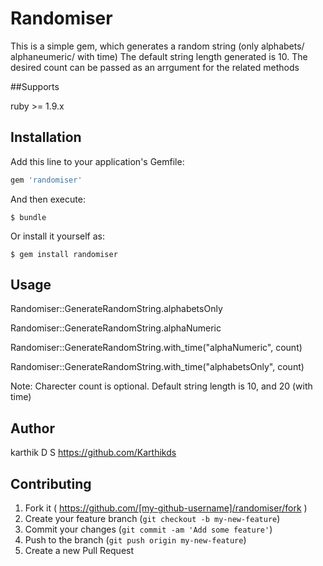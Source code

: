 # Randomiser

This is a simple gem, which generates a random string (only alphabets/ alphaneumeric/ with time)
The default string length generated is 10. The desired count can be passed as an arrgument for the related methods


##Supports 

ruby >= 1.9.x

## Installation

Add this line to your application's Gemfile:

```ruby
gem 'randomiser'
```

And then execute:

    $ bundle

Or install it yourself as:

    $ gem install randomiser

## Usage
  
  Randomiser::GenerateRandomString.alphabetsOnly  
  
  Randomiser::GenerateRandomString.alphaNumeric   
  
  Randomiser::GenerateRandomString.with_time("alphaNumeric", count)  

  Randomiser::GenerateRandomString.with_time("alphabetsOnly", count)  



Note: Charecter count is optional. Default string length is 10, and 20 (with time)

## Author
karthik D S https://github.com/Karthikds

## Contributing

1. Fork it ( https://github.com/[my-github-username]/randomiser/fork )
2. Create your feature branch (`git checkout -b my-new-feature`)
3. Commit your changes (`git commit -am 'Add some feature'`)
4. Push to the branch (`git push origin my-new-feature`)
5. Create a new Pull Request
